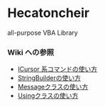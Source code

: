 # Hecatoncheir
all-purpose VBA Library

### Wiki への参照

* [ICursor 系コマンドの使い方](https://github.com/RelaxTools/Hecatoncheir/wiki/ICursor-%E7%B3%BB%E3%82%B3%E3%83%9E%E3%83%B3%E3%83%89%E3%81%AE%E4%BD%BF%E3%81%84%E6%96%B9)  
* [StringBuilderの使い方](https://github.com/RelaxTools/Hecatoncheir/wiki/StringBuilder-%E3%81%AE%E4%BD%BF%E3%81%84%E6%96%B9)  
* [Messageクラスの使い方](https://github.com/RelaxTools/Hecatoncheir/wiki/Message%E3%82%AF%E3%83%A9%E3%82%B9%E3%81%AE%E4%BD%BF%E3%81%84%E6%96%B9)  
* [Usingクラスの使い方](https://github.com/RelaxTools/Hecatoncheir/wiki/Using%E3%82%AF%E3%83%A9%E3%82%B9%E3%81%AE%E4%BD%BF%E3%81%84%E6%96%B9)
